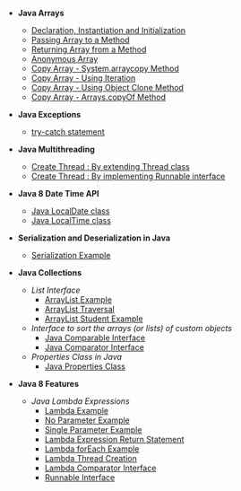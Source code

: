 *   **Java Arrays**
    *	[Declaration, Instantiation and Initialization](https://github.com/pwnmahto/Java/blob/master/java-arrays/src/main/java/pwnmahto/arrays/basics/DeclareInitialize.java)
    *   [Passing Array to a Method](https://github.com/pwnmahto/Java/blob/master/java-arrays/src/main/java/pwnmahto/arrays/operations/PassingArrayToMethod.java)
    *   [Returning Array from a Method](https://github.com/pwnmahto/Java/blob/master/java-arrays/src/main/java/pwnmahto/arrays/operations/ReturningArrayFromMethod.java)
    *   [Anonymous Array](https://github.com/pwnmahto/Java/blob/master/java-arrays/src/main/java/pwnmahto/arrays/operations/AnonymousArray.java)
    *   [Copy Array - System.arraycopy Method](https://github.com/pwnmahto/Java/blob/master/java-arrays/src/main/java/pwnmahto/arrays/copying/System_Arraycopy.java)
    *   [Copy Array - Using Iteration](https://github.com/pwnmahto/Java/blob/master/java-arrays/src/main/java/pwnmahto/arrays/copying/UsingIteration.java)
    *   [Copy Array - Using Object Clone Method](https://github.com/pwnmahto/Java/blob/master/java-arrays/src/main/java/pwnmahto/arrays/copying/UsingClone.java)
    *   [Copy Array - Arrays.copyOf Method](https://github.com/pwnmahto/Java/blob/master/java-arrays/src/main/java/pwnmahto/arrays/copying/Arrays_CopyOf.java)
	
*   **Java Exceptions**
    *   [try-catch statement](https://github.com/pwnmahto/Java/blob/master/java-exceptions/src/main/java/pwnmahto/exceptions/basics/TryCatchStatement.java)
	
*	**Java Multithreading**
	*	[Create Thread : By extending Thread class](https://github.com/pwnmahto/Java/blob/master/java-multithreading/src/main/java/pwnmahto/multithreading/createthread/ExtendingThreadClass.java)
	*	[Create Thread : By implementing Runnable interface](https://github.com/pwnmahto/Java/blob/master/java-multithreading/src/main/java/pwnmahto/multithreading/createthread/ImplementingRunnableInterface.java)
	
*   **Java 8 Date Time API**
	*	[Java LocalDate class](https://github.com/pwnmahto/Java/blob/146ecdd452a90b3bd5b8b5797deb843ec20b6d4f/java8-datetime/src/main/java/pwnmahto/datetime/basics/LocalDateExample.java)
	*	[Java LocalTime class](https://github.com/pwnmahto/Java/blob/146ecdd452a90b3bd5b8b5797deb843ec20b6d4f/java8-datetime/src/main/java/pwnmahto/datetime/basics/LocalTimeExample.java)
	
*   **Serialization and Deserialization in Java**
	*	[Serialization Example](https://github.com/pwnmahto/Java/blob/7a7706d0f8871e99bdd6d571fcef2198211e142f/java-serialization/src/main/java/pwnmahto/serialization/basics/Student.java)
	
*   **Java Collections**
	*	*List Interface*
		*	[ArrayList Example](https://github.com/pwnmahto/Java/blob/master/java-collections/src/main/java/collections/list/arraylist/ArrayListExample.java)
		*	[ArrayList Traversal](https://github.com/pwnmahto/Java/blob/master/java-collections/src/main/java/collections/list/arraylist/TraverseArrayList.java)
		*	[ArrayList Student Example](https://github.com/pwnmahto/Java/blob/master/java-collections/src/main/java/collections/list/arraylist/StudentExample.java)
	*	*Interface to sort the arrays (or lists) of custom objects*
		* 	[Java Comparable Interface](https://github.com/pwnmahto/Java/tree/master/java-collections/src/main/java/collections/comparableinterface)
		*	[Java Comparator Interface](https://github.com/pwnmahto/Java/tree/master/java-collections/src/main/java/collections/comparatorinterface)
	*	*Properties Class in Java*
		*	[Java Properties Class](https://github.com/pwnmahto/Java/tree/master/java-collections/src/main/java/collections/propertiesclass)
			
*   **Java 8 Features**
	*	*Java Lambda Expressions*
		*	[Lambda Example](https://github.com/pwnmahto/Java/blob/master/java-lambda-expressions/src/main/java/lambda/expressions/basics/LambdaExample.java)
		*	[No Parameter Example](https://github.com/pwnmahto/Java/blob/master/java-lambda-expressions/src/main/java/lambda/expressions/basics/NoParameterExample.java)
		*	[Single Parameter Example](https://github.com/pwnmahto/Java/blob/master/java-lambda-expressions/src/main/java/lambda/expressions/basics/SingleParameterExample.java)
		*	[Lambda Expression Return Statement](https://github.com/pwnmahto/Java/blob/master/java-lambda-expressions/src/main/java/lambda/expressions/basics/LambdaReturnExample.java)
		*	[Lambda forEach Example](https://github.com/pwnmahto/Java/blob/master/java-lambda-expressions/src/main/java/lambda/expressions/basics/LambdaForeachLoop.java)
		*	[Lambda Thread Creation](https://github.com/pwnmahto/Java/blob/master/java-lambda-expressions/src/main/java/lambda/expressions/basics/ThreadCreation.java)
		*	[Lambda Comparator Interface](https://github.com/pwnmahto/Java/blob/master/java-lambda-expressions/src/main/java/lambda/expressions/basics/ComparatorExample.java)
		*	[Runnable Interface](https://github.com/pwnmahto/Java/blob/master/java-lambda-expressions/src/main/java/lambda/expressions/basics/RunnableExample.java)